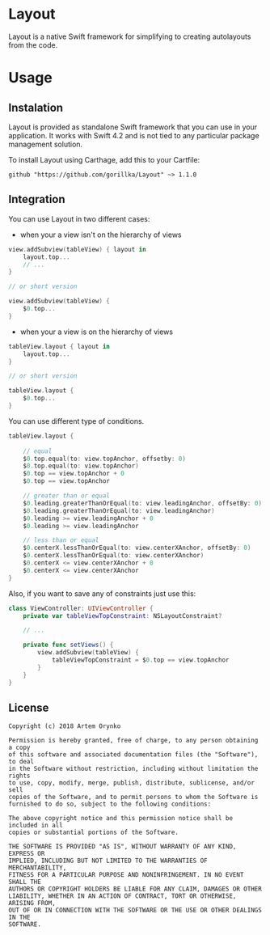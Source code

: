 # Layout

Layout is a native Swift framework for simplifying to creating autolayouts from the code.

# Usage
## Instalation

Layout is provided as standalone Swift framework that you can use in your application. It works with Swift 4.2 and is not tied to any particular package management solution.

To install Layout using Carthage, add this to your Cartfile:
```
github "https://github.com/gorillka/Layout" ~> 1.1.0
```

## Integration

You can use Layout in two different cases:

- when your a view isn't on the hierarchy of views

```swift
view.addSubview(tableView) { layout in 
    layout.top...
    // ...
}

// or short version

view.addSubview(tableView) {
    $0.top...
}
```

- when your a view is on the hierarchy of views

```swift
tableView.layout { layout in
    layout.top...
}

// or short version

tableView.layout {
    $0.top...
}
```

You can use different type of conditions.

```swift
tableView.layout {
    
    // equal
    $0.top.equal(to: view.topAnchor, offsetby: 0)
    $0.top.equal(to: view.topAnchor)
    $0.top == view.topAnchor + 0
    $0.top == view.topAnchor

    // greater than or equal
    $0.leading.greaterThanOrEqual(to: view.leadingAnchor, offsetBy: 0)
    $0.leading.greaterThanOrEqual(to: view.leadingAnchor)
    $0.leading >= view.leadingAnchor + 0
    $0.leading >= view.leadingAnchor

    // less than or equal
    $0.centerX.lessThanOrEqual(to: view.centerXAnchor, offsetBy: 0)
    $0.centerX.lessThanOrEqual(to: view.centerXAnchor)
    $0.centerX <= view.centerXAnchor + 0
    $0.centerX <= view.centerXAnchor
}
```

Also, if you want to save any of constraints just use this:

```swift
class ViewController: UIViewController {
    private var tableViewTopConstraint: NSLayoutConstraint?

    // ...

    private func setViews() {
        view.addSubview(tableView) {
            tableViewTopConstraint = $0.top == view.topAnchor
        }
    }
}
```

## License

    Copyright (c) 2018 Artem Orynko

    Permission is hereby granted, free of charge, to any person obtaining a copy
    of this software and associated documentation files (the "Software"), to deal
    in the Software without restriction, including without limitation the rights
    to use, copy, modify, merge, publish, distribute, sublicense, and/or sell
    copies of the Software, and to permit persons to whom the Software is
    furnished to do so, subject to the following conditions:

    The above copyright notice and this permission notice shall be included in all
    copies or substantial portions of the Software.

    THE SOFTWARE IS PROVIDED "AS IS", WITHOUT WARRANTY OF ANY KIND, EXPRESS OR
    IMPLIED, INCLUDING BUT NOT LIMITED TO THE WARRANTIES OF MERCHANTABILITY,
    FITNESS FOR A PARTICULAR PURPOSE AND NONINFRINGEMENT. IN NO EVENT SHALL THE
    AUTHORS OR COPYRIGHT HOLDERS BE LIABLE FOR ANY CLAIM, DAMAGES OR OTHER
    LIABILITY, WHETHER IN AN ACTION OF CONTRACT, TORT OR OTHERWISE, ARISING FROM,
    OUT OF OR IN CONNECTION WITH THE SOFTWARE OR THE USE OR OTHER DEALINGS IN THE
    SOFTWARE.
    